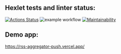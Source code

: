 ## Hexlet tests and linter status:
[![Actions Status](https://github.com/de-euforie/frontend-project-lvl3/workflows/hexlet-check/badge.svg)](https://github.com/de-euforie/frontend-project-lvl3/actions)
![example workflow](https://github.com/de-euforie/frontend-project-lvl3/actions/workflows/linter-check.yml/badge.svg) [![Maintainability](https://api.codeclimate.com/v1/badges/55042751cff2aa42d7e6/maintainability)](https://codeclimate.com/github/de-euforie/frontend-project-lvl3/maintainability)

## Demo app:

https://rss-aggregator-push.vercel.app/
